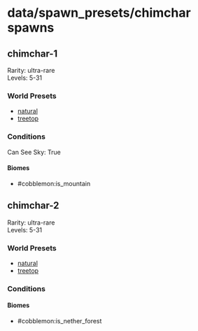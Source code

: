 # data/spawn_presets/chimchar spawns  
  
## chimchar-1  
Rarity: ultra-rare  
Levels: 5-31  
  
### World Presets  
* [natural](/data/world_presets/natural.md)  
* [treetop](/data/world_presets/treetop.md)  
  
### Conditions  
Can See Sky: True  
  
#### Biomes  
  * #cobblemon:is_mountain
  
  
## chimchar-2  
Rarity: ultra-rare  
Levels: 5-31  
  
### World Presets  
* [natural](/data/world_presets/natural.md)  
* [treetop](/data/world_presets/treetop.md)  
  
### Conditions  
  
#### Biomes  
  * #cobblemon:is_nether_forest
  

